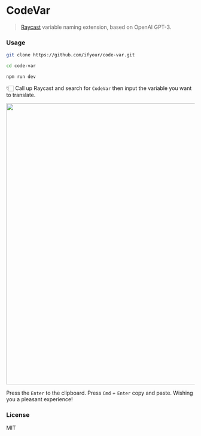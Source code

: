# CodeVar

> [Raycast](https://www.raycast.com/) variable naming extension, based on OpenAI GPT-3.

### Usage

```bash
git clone https://github.com/ifyour/code-var.git

cd code-var

npm run dev
```

👇🏻 Call up Raycast and search for `CodeVar` then input the variable you want to translate.

<img src="https://user-images.githubusercontent.com/15377484/226114870-ba00abf7-23d1-4e42-b703-396841427c2f.png" width="750px" />

Press the `Enter` to the clipboard. Press `Cmd` + `Enter` copy and paste. Wishing you a pleasant experience!

### License

MIT
